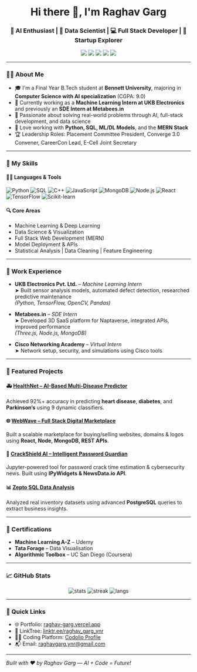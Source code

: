 <h1 align="center">Hi there 👋, I'm Raghav Garg</h1>
<h3 align="center">🚀 AI Enthusiast | 🧠 Data Scientist | 💻 Full Stack Developer | 🎯 Startup Explorer</h3>

<p align="center">
  <a href="mailto:raghavgarg.ynr@gmail.com"><img src="https://img.shields.io/badge/Gmail-D14836?style=for-the-badge&logo=gmail&logoColor=white"/></a>
  <a href="https://www.linkedin.com/in/raghav-garg-1b8bb0249/"><img src="https://img.shields.io/badge/LinkedIn-blue?style=for-the-badge&logo=linkedin&logoColor=white"/></a>
  <a href="https://github.com/Raghavgarg5541275"><img src="https://img.shields.io/badge/GitHub-100000?style=for-the-badge&logo=github&logoColor=white"/></a>
  <a href="https://raghav-garg.vercel.app/"><img src="https://img.shields.io/badge/Portfolio-000000?style=for-the-badge&logo=About.me&logoColor=white"/></a>
  <a href="https://linktr.ee/raghav_garg_ynr"><img src="https://img.shields.io/badge/Linktree-43E660?style=for-the-badge&logo=Linktree&logoColor=white"/></a>
</p>

---

### 👨‍💻 About Me

- 🎓 I'm a Final Year B.Tech student at **Bennett University**, majoring in **Computer Science with AI specialization** (CGPA: 9.0)
- 💼 Currently working as a **Machine Learning Intern at UKB Electronics** and previously an **SDE Intern at Metabees.in**
- 🚀 Passionate about solving real-world problems through AI, full-stack development, and data science
- 🧠 Love working with **Python, SQL, ML/DL Models**, and the **MERN Stack**
- 🏆 Leadership Roles: Placement Committee President, Converge 3.0 Convener, CareerCon Lead, E-Cell Joint Secretary

---

### 🧠 My Skills

#### 👨‍💻 Languages & Tools
![Python](https://img.shields.io/badge/-Python-3776AB?logo=python&logoColor=white&style=flat)
![SQL](https://img.shields.io/badge/-SQL-4479A1?logo=mysql&logoColor=white&style=flat)
![C++](https://img.shields.io/badge/-C++-00599C?logo=c%2B%2B&logoColor=white&style=flat)
![JavaScript](https://img.shields.io/badge/-JavaScript-F7DF1E?logo=javascript&logoColor=black&style=flat)
![MongoDB](https://img.shields.io/badge/-MongoDB-47A248?logo=mongodb&logoColor=white&style=flat)
![Node.js](https://img.shields.io/badge/-Node.js-339933?logo=node.js&logoColor=white&style=flat)
![React](https://img.shields.io/badge/-React-61DAFB?logo=react&logoColor=black&style=flat)
![TensorFlow](https://img.shields.io/badge/-TensorFlow-FF6F00?logo=tensorflow&logoColor=white&style=flat)
![Scikit-learn](https://img.shields.io/badge/-Scikit--learn-F7931E?logo=scikit-learn&logoColor=white&style=flat)

#### 🔍 Core Areas
- Machine Learning & Deep Learning
- Data Science & Visualization
- Full Stack Web Development (MERN)
- Model Deployment & APIs
- Statistical Analysis | Data Cleaning | Feature Engineering

---

### 💼 Work Experience

- **UKB Electronics Pvt. Ltd.** – *Machine Learning Intern*  
  ➤ Built sensor analysis models, automated defect detection, researched predictive maintenance  
  *(Python, TensorFlow, OpenCV, Pandas)*

- **Metabees.in** – *SDE Intern*  
  ➤ Developed 3D SaaS platform for Naptaverse, integrated APIs, improved performance  
  *(Three.js, Node.js, MongoDB)*

- **Cisco Networking Academy** – *Virtual Intern*  
  ➤ Network setup, security, and simulations using Cisco tools  

---

### 📌 Featured Projects

#### 🚑 [HealthNet – AI-Based Multi-Disease Predictor](https://github.com/Raghavgarg5541275/HealthNet-predictor.git)  
Achieved 92%+ accuracy in predicting **heart disease**, **diabetes**, and **Parkinson’s** using 9 dynamic classifiers.

#### 🌐 [WebWave – Full Stack Digital Marketplace](https://github.com/Raghavgarg5541275/WebWave.git)  
Built a scalable marketplace for buying/selling websites, domains & logos using **React, Node, MongoDB, REST APIs**.

#### 🔐 [CrackShield AI – Intelligent Password Guardian](https://github.com/Raghavgarg5541275/CrackShield-AI---The-Intelligent-Password-Guardian.git)  
Jupyter-powered tool for password crack time estimation & cybersecurity news. Built using **IPyWidgets & NewsData.io API**.

#### 📊 [Zepto SQL Data Analysis](https://github.com/Raghavgarg5541275/zepto-SQL.git)  
Analyzed real inventory datasets using advanced **PostgreSQL** queries to extract business insights.

---

### 📜 Certifications

- **Machine Learning A-Z** – Udemy  
- **Tata Forage** – Data Visualisation  
- **Algorithmic Toolbox** – UC San Diego (Coursera)

---

### 📈 GitHub Stats

<p align="center">
  <img src="https://github-readme-stats.vercel.app/api?username=Raghavgarg5541275&show_icons=true&theme=tokyonight" alt="stats" />
  <img src="https://github-readme-streak-stats.herokuapp.com/?user=Raghavgarg5541275&theme=tokyonight" alt="streak" />
  <img src="https://github-readme-stats.vercel.app/api/top-langs/?username=Raghavgarg5541275&layout=compact&theme=tokyonight" alt="langs" />
</p>

---

### 🔗 Quick Links

- 🌐 Portfolio: [raghav-garg.vercel.app](https://raghav-garg.vercel.app/)
- 🔗 LinkTree: [linktr.ee/raghav_garg_ynr](https://linktr.ee/raghav_garg_ynr)
- 🧑‍💻 Coding Platform: [Codolio Profile](https://codolio.com/profile/Raghav554/card)
- 📬 Email: raghavgarg.ynr@gmail.com

---

*Built with ❤️ by Raghav Garg — AI + Code = Future!*
